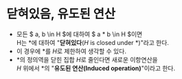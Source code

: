 # 닫혀있음, 유도된 연산
- 모든 $ a, b \in H $에 대하여 $ a * b \in H $이면  
  H는 $*$에 대하여 "**닫혀있다**($H$ is closed under $*$)"라고 한다.
- 이 경우에 $*$를 $H$로 제한하여 생각할 수 있다.
- $*$의 정의역을 닫힌 집합 $H$로 줄인다면 새로운 이항연산을  
  $H$ 위에서 $*$의 "**유도된 연산(Induced operation)**"이라고 한다.